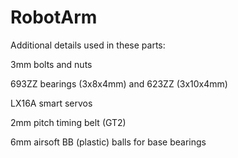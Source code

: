 # RobotArm

Additional details used in these parts:

3mm bolts and nuts

693ZZ bearings (3x8x4mm) and 623ZZ (3x10x4mm)

LX16A smart servos

2mm pitch timing belt (GT2)

6mm airsoft BB (plastic) balls for base bearings
